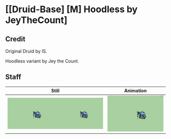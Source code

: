 # [\[Druid-Base\] \[M\] Hoodless by JeyTheCount]

## Credit

Original Druid by IS.

Hoodless variant by Jey the Count.
	
## Staff

| Still | Animation |
| :---: | :-------: |
| ![Staff still](./Staff_000.png) | ![Staff animation](./Staff.gif) |
